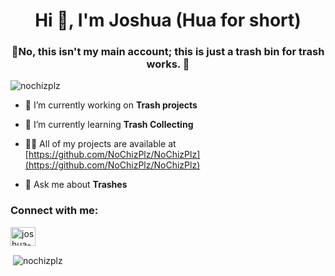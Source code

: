 <h1 align="center">Hi 👋, I'm Joshua (Hua for short)</h1>
<h3 align="center">🛑No, this isn't my main account; this is just a trash bin for trash works. 🚮</h3>

<p align="left"> <img src="https://komarev.com/ghpvc/?username=nochizplz&label=Profile%20views&color=0e75b6&style=flat" alt="nochizplz" /> </p>

- 🔭 I’m currently working on **Trash projects**

- 🌱 I’m currently learning **Trash Collecting**

- 👨‍💻 All of my projects are available at [https://github.com/NoChizPlz/NoChizPlz](https://github.com/NoChizPlz/NoChizPlz)

- 💬 Ask me about **Trashes**

<h3 align="left">Connect with me:</h3>
<p align="left">
<a href="https://linkedin.com/in/joshua-lictan-992a40272" target="blank"><img align="center" src="https://raw.githubusercontent.com/rahuldkjain/github-profile-readme-generator/master/src/images/icons/Social/linked-in-alt.svg" alt="joshua-lictan-992a40272" height="30" width="40" /></a>
</p>

<p>&nbsp;<img align="center" src="https://github-readme-stats.vercel.app/api?username=nochizplz&show_icons=true&locale=en" alt="nochizplz" /></p>
